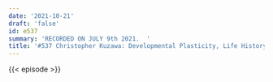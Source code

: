 ```yaml
---
date: '2021-10-21'
draft: 'false'
id: e537
summary: 'RECORDED ON JULY 9th 2021.  '
title: '#537 Christopher Kuzawa: Developmental Plasticity, Life History, and Epigenetics'
---
```

{{< episode >}}
